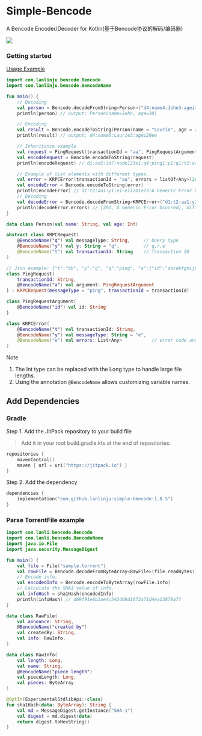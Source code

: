 # Simple-Bencode

A Bencode Encoder/Decoder for Kotlin(基于Bencode协议的解码/编码器)

[![](https://jitpack.io/v/lanlinju/simple-bencode.svg)](https://jitpack.io/#lanlinju/simple-bencode)

### Getting started
[Usage Example](sample/src/main/kotlin/Main.kt)
```kotlin
import com.lanlinju.bencode.Bencode
import com.lanlinju.bencode.BencodeName

fun main() {
    // Decoding
    val person = Bencode.decodeFromString<Person>("d4:name4:John3:agei30ee")
    println(person) // output: Person(name=John, age=30)

    // Encoding
    val result = Bencode.encodeToString(Person(name = "Laurie", age = 20))
    println(result) // output: d4:name6:Laurie3:agei20ee

    // Inheritance example
    val request = PingRequest(transactionId = "aa", PingRequestArgument(id = "node123"))
    val encodeRequest = Bencode.encodeToString(request)
    println(encodeRequest) // d1:ad2:id7:node123e1:q4:ping1:y1:q1:t2:aae

    // Example of list elements with different types.
    val error = KRPCError(transactionId = "aa", errors = listOf<Any>(201, "A Generic Error Ocurred"))
    val encodeError = Bencode.encodeToString(error)
    println(encodeError) // d1:t2:aa1:y1:e1:eli201e23:A Generic Error Ocurredee
    // Decoding
    val decodeError = Bencode.decodeFromString<KRPCError>("d1:t2:aa1:y1:e1:eli201e23:A Generic Error Ocurredee")
    println(decodeError.errors) // [201, A Generic Error Ocurred], different types: [Long, String]
}

data class Person(val name: String, val age: Int)

abstract class KRPCRequest(
    @BencodeName("q") val messageType: String,     // Query type
    @BencodeName("y") val y: String = "q",         // q,r,e
    @BencodeName("t") val transactionId: String    // Transaction ID
)

// Json example: {"t":"bb", "y":"q", "q":"ping", "a":{"id":"abcdefghij0123456789"}}
class PingRequest(
    transactionId: String,
    @BencodeName("a") val argument: PingRequestArgument
) : KRPCRequest(messageType = "ping", transactionId = transactionId)

class PingRequestArgument(
    @BencodeName("id") val id: String
)

class KRPCError(
    @BencodeName("t") val transactionId: String,
    @BencodeName("y") val messageType: String = "e",
    @BencodeName("e") val errors: List<Any>           // error code and error message
)
```

> [!NOTE]
> 1. The Int type can be replaced with the Long type to handle large file lengths.
> 2. Using the annotation `@BencodeName` allows customizing variable names.

## Add Dependencies

### Gradle

Step 1. Add the JitPack repository to your build file
> Add it in your root build.gradle.kts at the end of repositories:

```kotlin
repositories {
    mavenCentral()
    maven { url = uri("https://jitpack.io") }
}
```

Step 2. Add the dependency

```kotlin
dependencies {
    implementation("com.github.lanlinju:simple-bencode:1.0.5")
}
```

### Parse TorrentFile example
```kotlin
import com.lanli.bencode.Bencode
import com.lanli.bencode.BencodeName
import java.io.File
import java.security.MessageDigest

fun main() {
    val file = File("sample.torrent")
    val rowFile = Bencode.decodeFromByteArray<RawFile>(file.readBytes())
    // Encode info.
    val encodedInfo = Bencode.encodeToByteArray(rowFile.info)
    // Calculate the SHA1 value of info.
    val infoHash = sha1Hash(encodedInfo)
    println(infoHash) // d69f91e6b2ae4c542468d1073a71d4ea13879a7f
}

data class RawFile(
    val announce: String,
    @BencodeName("created by")
    val createdBy: String,
    val info: RawInfo,
)

data class RawInfo(
    val length: Long,
    val name: String,
    @BencodeName("piece length")
    val pieceLength: Long,
    val pieces: ByteArray
)

@OptIn(ExperimentalStdlibApi::class)
fun sha1Hash(data: ByteArray): String {
    val md = MessageDigest.getInstance("SHA-1")
    val digest = md.digest(data)
    return digest.toHexString()
}
```
